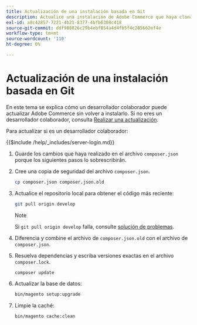 ```yaml
---
title: Actualización de una instalación basada en Git
description: Actualice una instalación de Adobe Commerce que haya clonado desde un repositorio de Git.
exl-id: a8c42857-7221-4b21-8377-4bfb6308c418
source-git-commit: ddf988826c29b4ebf054a4d4fb5f4c285662ef4e
workflow-type: tm+mt
source-wordcount: '110'
ht-degree: 0%

---
```


# Actualización de una instalación basada en Git

En este tema se explica cómo un desarrollador colaborador puede actualizar Adobe Commerce sin volver a instalarlo. Si no eres un desarrollador colaborador, consulta [Realizar una actualización](../implementation/perform-upgrade.md).

Para actualizar si es un desarrollador colaborador:

{{$include /help/_includes/server-login.md}}

1. Guarde los cambios que haya realizado en el archivo `composer.json` porque los siguientes pasos lo sobrescribirán.

1. Cree una copia de seguridad del archivo `composer.json`.

   ```bash
   cp composer.json composer.json.old
   ```

1. Actualice el repositorio local para obtener el código más reciente:

   ```bash
   git pull origin develop
   ```

   >[!NOTE]
   >
   >Si `git pull origin develop` falla, consulte [solución de problemas](https://support.magento.com/hc/en-us/articles/360034229872).

1. Diferencia y combine el archivo de `composer.json.old` con el archivo de `composer.json`.

1. Resuelva dependencias y escriba versiones exactas en el archivo `composer.lock`.

   ```bash
   composer update
   ```

1. Actualizar la base de datos:

   ```bash
   bin/magento setup:upgrade
   ```

1. Limpie la caché:

   ```bash
   bin/magento cache:clean
   ```
